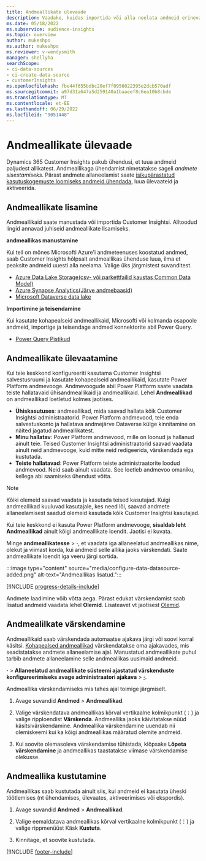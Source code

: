 ```yaml
---
title: Andmeallikate ülevaade
description: Vaadake, kuidas importida või alla neelata andmeid erinevatest allikatest.
ms.date: 05/18/2022
ms.subservice: audience-insights
ms.topic: overview
author: mukeshpo
ms.author: mukeshpo
ms.reviewer: v-wendysmith
manager: shellyha
searchScope:
- ci-data-sources
- ci-create-data-source
- customerInsights
ms.openlocfilehash: fbe44f655bdbc20ef7f0956022395e2dcb570adf
ms.sourcegitcommit: a97d31a647a5d259140a1baaeef8c6ea10b8cbde
ms.translationtype: MT
ms.contentlocale: et-EE
ms.lasthandoff: 06/29/2022
ms.locfileid: "9051448"
---
```

# <a name="data-sources-overview"></a>Andmeallikate ülevaade

Dynamics 365 Customer Insights pakub ühendusi, et tuua andmeid paljudest allikatest. Andmeallikaga ühendamist nimetatakse sageli *andmete sisestamiseks*. Pärast andmete allaneelamist saate [isikupärastatud kasutuskogemuste loomiseks andmeid ühendada](data-unification.md), luua ülevaateid ja aktiveerida.

## <a name="add-data-sources"></a>Andmeallikate lisamine

Andmeallikaid saate manustada või importida Customer Insightsi. Alltoodud lingid annavad juhiseid andmeallikate lisamiseks.

**andmeallikas manustamine**

Kui teil on mõnes Microsofti Azure'i andmeteenuses koostatud andmed, saab Customer Insights hõlpsalt andmeallikas ühenduse luua, ilma et peaksite andmeid uuesti alla neelama. Valige üks järgmistest suvanditest.
- [Azure Data Lake Storage(csv- või parkettfailid kaustas Common Data Model)](connect-common-data-model.md)
- [Azure Synapse Analytics(Järve andmebaasid)](connect-synapse.md)
- [Microsoft Dataverse data lake](connect-dataverse-managed-lake.md)

**Importimine ja teisendamine**

Kui kasutate kohapealseid andmeallikaid, Microsofti või kolmanda osapoole andmeid, importige ja teisendage andmed konnektorite abil Power Query.
- [Power Query Pistikud](connect-power-query.md)

## <a name="review-data-sources"></a>Andmeallikate ülevaatamine

Kui teie keskkond konfigureeriti kasutama Customer Insightsi salvestusruumi ja kasutate kohapealseid andmeallikaid, kasutate Power Platform andmevooge. Andmevoogude abil Power Platform saate vaadata teiste hallatavaid ühisandmeallikaid ja andmeallikaid. Lehel **Andmeallikad** on andmeallikad loetletud kolmes jaotises.
- **Ühiskasutuses**: andmeallikad, mida saavad hallata kõik Customer Insightsi administraatorid. Power Platform andmevood, teie enda salvestuskonto ja hallatava andmejärve Dataverse külge kinnitamine on näited jagatud andmeallikatest.
- **Minu hallatav**: Power Platform andmevood, mille on loonud ja hallanud ainult teie. Teised Customer Insightsi administraatorid saavad vaadata ainult neid andmevooge, kuid mitte neid redigeerida, värskendada ega kustutada.
- **Teiste hallatavad**: Power Platform teiste administraatorite loodud andmevood. Neid saab ainult vaadata. See loetleb andmevoo omaniku, kellega abi saamiseks ühendust võtta.
> [!NOTE]
> Kõiki olemeid saavad vaadata ja kasutada teised kasutajad. Kuigi andmeallikad kuuluvad kasutajale, kes need lõi, saavad andmete allaneelamisest saadud olemeid kasutada kõik Customer Insightsi kasutajad.

Kui teie keskkond ei kasuta Power Platform andmevooge, **sisaldab leht Andmeallikad** ainult kõigi andmeallikate loendit. Jaotisi ei kuvata.

Minge **andmeallikatesse** > **·**, et vaadata iga allaneelatud andmeallikas nime, olekut ja viimast korda, kui andmeid selle allika jaoks värskendati. Saate andmeallikate loendit iga veeru järgi sortida.

:::image type="content" source="media/configure-data-datasource-added.png" alt-text="Andmeallikas lisatud.":::

[!INCLUDE [progress-details-include](includes/progress-details-pane.md)]

Andmete laadimine võib võtta aega. Pärast edukat värskendamist saab lisatud andmeid vaadata lehel **Olemid**. Lisateavet vt jaotisest [Olemid](entities.md).

## <a name="refresh-data-sources"></a>Andmealilkate värskendamine

Andmeallikaid saab värskendada automaatse ajakava järgi või soovi korral käsitsi. [Kohapealsed andmeallikad](connect-power-query.md#add-data-from-on-premises-data-sources) värskendatakse oma ajakavades, mis seadistatakse andmete allaneelamise ajal. Manustatud andmeallikate puhul tarbib andmete allaneelamine selle andmeallikas uusimaid andmeid.

**·** > **Allaneelatud andmeallikate süsteemi ajastatud värskenduste konfigureerimiseks avage administraatori ajakava** > [**·**](system.md#schedule-tab).

Andmeallika värskendamiseks mis tahes ajal toimige järgmiselt.

1. Avage suvandid **Andmed** > **Andmeallikad**.

1. Valige värskendatava andmeallikas kõrval vertikaalne kolmikpunkt (&vellip;) ja valige ripploendist **Värskenda**. Andmeallika jaoks käivitatakse nüüd käsitsivärskendamine. Andmeallika värskendamine uuendab nii olemiskeemi kui ka kõigi andmeallikas määratud olemite andmeid.

1. Kui soovite olemasoleva värskendamise tühistada, klõpsake **Lõpeta värskendamine** ja andmeallikas taastatakse viimase värskendamise olekusse.

## <a name="delete-a-data-source"></a>Andmeallika kustutamine

Andmeallikas saab kustutada ainult siis, kui andmeid ei kasutata üheski töötlemises (nt ühendamises, ülevaates, aktiveerimises või ekspordis).

1. Avage suvandid **Andmed** > **Andmeallikad**.

2. Valige eemaldatava andmeallikas kõrval vertikaalne kolmikpunkt (&vellip;) ja valige rippmenüüst Käsk **Kustuta**.

3. Kinnitage, et soovite kustutada.


[!INCLUDE [footer-include](includes/footer-banner.md)]
